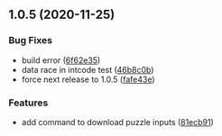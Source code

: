 ## 1.0.5 (2020-11-25)


### Bug Fixes

* build error ([6f62e35](https://github.com/dds/aoc2019/commit/6f62e35e042f7d22651d124297c23620b4702075))
* data race in intcode test ([46b8c0b](https://github.com/dds/aoc2019/commit/46b8c0ba17c0d0ca8d3d965bf2cdf17cafbae07d))
* force next release to 1.0.5 ([fafe43e](https://github.com/dds/aoc2019/commit/fafe43ef083e5a1d5334e5c9e758408ea37a77a4))


### Features

* add command to download puzzle inputs ([81ecb91](https://github.com/dds/aoc2019/commit/81ecb912b5c7b2dbef14ca44bd785d1c361202ad))



